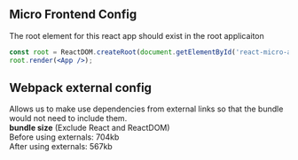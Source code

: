 ## Micro Frontend Config
The root element for this react app should exist in the root applicaiton
```jsx
const root = ReactDOM.createRoot(document.getElementById('react-micro-app')!);
root.render(<App />);
```
## Webpack external config

Allows us to make use dependencies from external links so that the bundle would not need to include them.  
**bundle size** (Exclude React and ReactDOM)  
Before using externals: 704kb  
After using externals: 567kb   